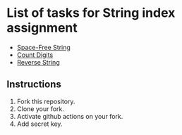# List of tasks for String index assignment

<!-- Link for task.md -->
- [Space-Free String](task01.md)
- [Count Digits](task02.md)
- [Reverse String](task03.md)

## Instructions

1. Fork this repository.
2. Clone your fork.
3. Activate github actions on your fork.
4. Add secret key.